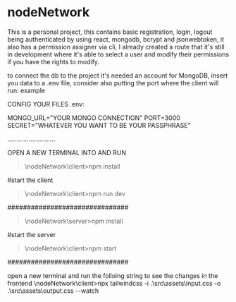 # nodeNetwork
This is a personal project, this contains basic registration, login, logout being authenticated by using react, mongodb, bcrypt and jsonwebtoken, it also has a permission assigner via cli, I already created a route that it's still in development where it's able to select a user and modify their permissions if you have the rights to modify.

to connect the db to the project it's needed an account for MongoDB, insert you data to a .env file, consider also putting the port where the client will run: example

CONFIG YOUR FILES 
.env:

MONGO_URL="YOUR MONGO CONNECTION"
PORT=3000
SECRET="WHATEVER YOU WANT TO BE YOUR PASSPHRASE"

...........................

OPEN A NEW TERMINAL INTO AND RUN
>\nodeNetwork\client\>npm install

#start the client

>\nodeNetwork\client\>npm run dev

###############################

>\nodeNetwork\server\>npm install

#start the server

>\nodeNetwork\client\>npm start

###############################

open a new terminal and run the folloing string to see the changes in the frontend
\nodeNetwork\client>npx tailwindcss -i .\src\assets\input.css -o .\src\assets\output.css --watch
